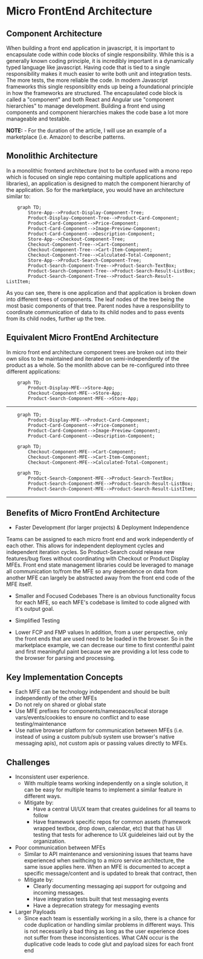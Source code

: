 # Micro FrontEnd Architecture

## Component Architecture
When building a front end application in javascript, it is important to encapsulate code within code blocks of single responsibility.  While this is a generally known coding principle, it is incredibly important in a dynamically typed language like javascript.  Having code that is tied to a single responsibility makes it much easier to write both unit and integration tests. The more tests, the more reliable the code.  In modern Javascript frameworks this single responsiblity ends up being a foundational principle in how the frameworks are structured.  The encapsulated code block is called a "component" and both React and Angular use "component hierarchies" to manage development.  Building a front end using components and component hierarchies makes the code base a lot more manageable and testable.

**NOTE:** - For the duration of the article, I will use an example of a marketplace (i.e. Amazon) to describe patterns.

## Monolithic Architecture
In a monolithic frontend architecture (not to be confused with a mono repo which is focused on single repo containing multiple applications and libraries), an application is designed to match the component hierarchy of the application.  So for the marketplace, you would have an architecture similar to:
```mermaid
    graph TD;
        Store-App-->Product-Display-Component-Tree;
        Product-Display-Component-Tree-->Product-Card-Component;
        Product-Card-Component-->Price-Component;
        Product-Card-Component-->Image-Preview-Component;
        Product-Card-Component-->Description-Component;
        Store-App-->Checkout-Component-Tree;
        Checkout-Component-Tree-->Cart-Component;
        Checkout-Component-Tree-->Cart-Item-Component;
        Checkout-Component-Tree-->Calculated-Total-Component;
        Store-App-->Product-Search-Component-Tree;
        Product-Search-Component-Tree-->Product-Search-TextBox;
        Product-Search-Component-Tree-->Product-Search-Result-ListBox;
        Product-Search-Component-Tree-->Product-Search-Result-ListItem;
```
As you can see, there is one application and that application is broken down into different trees of components.  The leaf nodes of the tree being the most basic components of that tree.  Parent nodes have a responsibility to coordinate communication of data to its child nodes and to pass events from its child nodes, further up the tree.

## Equivalent Micro FrontEnd Architecture
In micro front end architecture component trees are broken out into their own silos to be maintained and iterated on semi-independently of the product as a whole.  So the monlith above can be re-configured into three different applications: 
```mermaid
    graph TD;
        Product-Display-MFE-->Store-App;
        Checkout-Component-MFE-->Store-App;
        Product-Search-Component-MFE-->Store-App;
```
---
```mermaid
    graph TD;
        Product-Display-MFE-->Product-Card-Component;
        Product-Card-Component-->Price-Component;
        Product-Card-Component-->Image-Preview-Component;
        Product-Card-Component-->Description-Component;
```

```mermaid
    graph TD;
        Checkout-Component-MFE-->Cart-Component;
        Checkout-Component-MFE-->Cart-Item-Component;
        Checkout-Component-MFE-->Calculated-Total-Component;
```

```mermaid
    graph TD;
        Product-Search-Component-MFE-->Product-Search-TextBox;
        Product-Search-Component-MFE-->Product-Search-Result-ListBox;
        Product-Search-Component-MFE-->Product-Search-Result-ListItem;
```
---

## Benefits of Micro FrontEnd Architecture
*  Faster Development (for larger projects) & Deployment Independence

Teams can be assigned to each micro front end and work independently of each other.  This allows for independent deployment cycles and independent iteration cycles.  So Product-Search could release new features/bug fixes without coordinating with Checkout or Product Display MFEs.  Front end state management libraries could be leveraged to manage all communication to/from the MFE so any dependence on data from another MFE can largely be abstracted away from the front end code of the MFE itself. 

*  Smaller and Focused Codebases
There is an obvious functionality focus for each MFE, so each MFE's codebase is limited to code aligned with it's output goal.  

*  Simplified Testing


* Lower FCP and FMP values
In addition, from a user perspective, only the front ends that are used need to be loaded in the browser.  So in the marketplace example, we can decrease our time to first contentful paint and first meaningful paint because we are providing a lot less code to the browser for parsing and processing.

## Key Implementation Concepts
* Each MFE can be technology independent and should be built independently of the other MFEs
* Do not rely on shared or global state
* Use MFE prefixes for components/namespaces/local storage vars/events/cookies to ensure no conflict and to ease testing/maintenance
* Use native browser platform for communication between MFEs (i.e. instead of using a custom pub/sub system use browser's native messaging apis), not custom apis or passing values directly to MFEs.  

## Challenges
* Inconsistent user experience.  
    * With multiple teams working independently on a single solution, it can be easy for multiple teams to implement a similar feature in different ways.
    * Mitigate by:
        * Have a central UI/UX team that creates guidelines for all teams to follow
        * Have framework specific repos for common assets (framework wrapped textbox, drop down, calendar, etc) that that has UI testing that tests for adherence to UX guideleines laid out by the organization.
* Poor communication between MFEs
    * Similar to API maintenance and versionining issues that teams have experienced when swithcing to a micro service architecture, the same issue applies here.  When an MFE is documented to accept a specific message/content and is updated to break that contract, then 
    * Mitigate by: 
        * Clearly documenting messaging api support for outgoing and incoming messages.
        * Have integration tests built that test messaging events
        * Have a deprecation strategy for messaging events
* Larger Payloads
    * Since each team is essentially working in a silo, there is a chance for code duplication or handling similar problems in different ways.  This is not necessarily a bad thing as long as the user experience does not suffer from these inconsistentices.  What CAN occur is the duplicative code leads to code glut and payload sizes for each front end 

